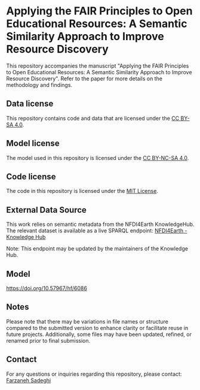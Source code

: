# Applying the FAIR Principles to Open Educational Resources: A Semantic Similarity Approach to Improve Resource Discovery
This repository accompanies the manuscript "Applying the FAIR Principles to Open Educational Resources: A Semantic Similarity Approach to Improve Resource Discovery". Refer to the paper for more details on the methodology and findings.

## Data license
This repository contains code and data that are licensed under the [CC BY-SA 4.0](https://creativecommons.org/licenses/by-sa/4.0/).

## Model license
The model used in this repository is licensed under the [CC BY-NC-SA 4.0](https://creativecommons.org/licenses/by-nc-sa/4.0/).

## Code license
The code in this repository is licensed under the [MIT License](https://opensource.org/license/mit/).

## External Data Source

This work relies on semantic metadata from the NFDI4Earth KnowledgeHub. The relevant dataset is available as a live SPARQL endpoint:
[NFDI4Earth - Knowledge Hub](https://knowledgehub.nfdi4earth.de/)

Note: This endpoint may be updated by the maintainers of the Knowledge Hub.  

## Model
https://doi.org/10.57967/hf/6086

## Notes
Please note that there may be variations in file names or structure compared to the submitted version to enhance clarity or facilitate reuse in future projects. Additionally, some files may have been updated, refined, or renamed prior to final submission.

## Contact
For any questions or inquiries regarding this repository, please contact: [Farzaneh Sadeghi](farzaneh-sadeghi91@outlook.com)